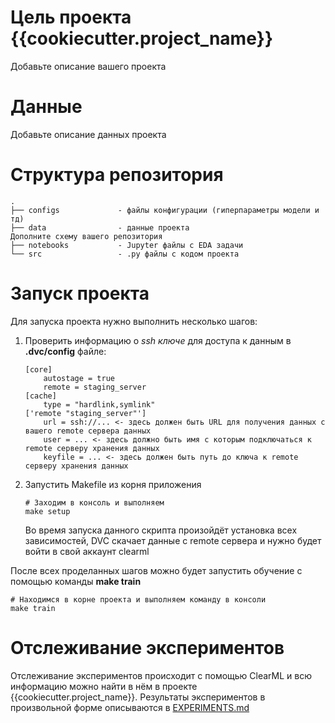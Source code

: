 # Цель проекта {{cookiecutter.project_name}}
Добавьте описание вашего проекта

# Данные
Добавьте описание данных проекта

# Структура репозитория
```
.
├── configs             - файлы конфигурации (гиперпараметры модели и тд)
├── data                - данные проекта 
Дополните схему вашего репозитория
├── notebooks           - Jupyter файлы с EDA задачи
└── src                 - .py файлы с кодом проекта
```

# Запуск проекта
Для запуска проекта нужно выполнить несколько шагов:

1. Проверить информацию о *ssh ключе* для доступа к данным в **.dvc/config** файле:
    ```
    [core]
        autostage = true
        remote = staging_server
    [cache]
        type = "hardlink,symlink"
    ['remote "staging_server"']
        url = ssh://... <- здесь должен быть URL для получения данных с вашего remote сервера данных
        user = ... <- здесь должно быть имя с которым подключаться к remote серверу хранения данных
        keyfile = ... <- здесь должен быть путь до ключа к remote серверу хранения данных
    ```

2. Запустить Makefile из корня приложения
    ```
    # Заходим в консоль и выполняем
    make setup
    ```
    Во время запуска данного скрипта произойдёт установка всех зависимостей, DVC скачает данные с remote сервера и нужно будет войти в свой аккаунт clearml

После всех проделанных шагов можно будет запустить обучение с помощью команды **make train**

```
# Находимся в корне проекта и выполняем команду в консоли
make train
```
# Отслеживание экспериментов
Отслеживание экспериментов происходит с помощью ClearML и всю информацию можно найти в нём в проекте {{cookiecutter.project_name}}. Результаты экспериментов в произвольной форме описываются в [EXPERIMENTS.md](EXPERIMENTS.md)
